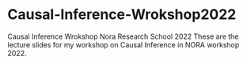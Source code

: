 # Causal-Inference-Wrokshop2022
Causal Inference Wrokshop Nora Research School 2022
These are the lecture slides for my workshop on Causal Inference in NORA workshop 2022.
